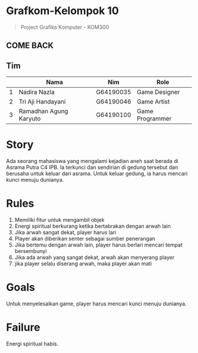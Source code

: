 # Grafkom-Kelompok 10
> Project Grafika Komputer - KOM300
## COME BACK

## Tim 
<table>
    <thead>
        <tr>
            <th></th>
            <th>Nama</th>
            <th>Nim</th>
            <th>Role</th>
        </tr>
    </thead>
    <tbody>
        <tr>
            <td>1</td>
            <td>Nadira Nazla</td>
            <td>G64190035</td>
            <td>Game Designer</td>
        </tr>
        <tr>
            <td>2</td>
            <td>Tri Aji Handayani</td>
            <td>G64190046</td>
            <td>Game Artist</td>
        </tr>
        <tr>
            <td>3</td>
            <td>Ramadhan Agung Karyuto</td>
            <td>G64190100</td>
            <td>Game Programmer</td>
        </tr>
    
</table>

# Story
Ada seorang mahasiswa yang mengalami kejadian aneh saat berada di Asrama Putra C4 IPB. Ia terkunci dan sendirian di gedung tersebut dan berusaha untuk keluar dari asrama. Untuk keluar gedung, ia harus mencari kunci menuju dunianya.

# Rules
1. Memiliki fitur untuk mengambil objek
2. Energi spiritual berkurang ketika bertabrakan dengan arwah lain 
3. Jika arwah sangat dekat, player harus lari
4. Player akan diberikan senter sebagai sumber penerangan
5. Jika bertemu dengan arwah lain, player harus berlari mencari tempat bersembunyi 
6. Jika ada arwah yang sangat dekat, arwah akan menyerang player 
7. jika player selalu diserang arwah, maka player akan mati

# Goals
Untuk menyelesaikan game, player harus mencari kunci menuju dunianya.

# Failure
Energi spiritual habis.
